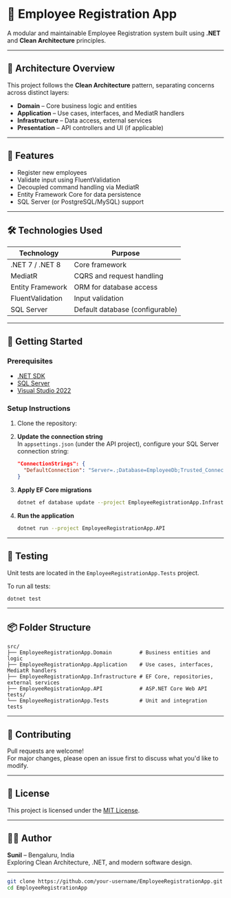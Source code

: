 # 🧾 Employee Registration App

A modular and maintainable Employee Registration system built using **.NET** and **Clean Architecture** principles.

---

## 📐 Architecture Overview

This project follows the **Clean Architecture** pattern, separating concerns across distinct layers:

- **Domain** – Core business logic and entities
- **Application** – Use cases, interfaces, and MediatR handlers
- **Infrastructure** – Data access, external services
- **Presentation** – API controllers and UI (if applicable)

---

## 🚀 Features

- Register new employees
- Validate input using FluentValidation
- Decoupled command handling via MediatR
- Entity Framework Core for data persistence
- SQL Server (or PostgreSQL/MySQL) support

---

## 🛠️ Technologies Used

| Technology       | Purpose                         |
|------------------|----------------------------------|
| .NET 7 / .NET 8   | Core framework                  |
| MediatR          | CQRS and request handling       |
| Entity Framework | ORM for database access         |
| FluentValidation | Input validation                |
| SQL Server       | Default database (configurable) |

---

## 🧰 Getting Started

### Prerequisites

- [.NET SDK](https://dotnet.microsoft.com/download)
- [SQL Server](https://www.microsoft.com/en-us/sql-server/sql-server-downloads)
- [Visual Studio 2022](https://visualstudio.microsoft.com/)

### Setup Instructions

1. Clone the repository:
2. **Update the connection string**  
   In `appsettings.json` (under the API project), configure your SQL Server connection string:
   ```json
   "ConnectionStrings": {
     "DefaultConnection": "Server=.;Database=EmployeeDb;Trusted_Connection=True;"
   }
   ```

3. **Apply EF Core migrations**
   ```bash
   dotnet ef database update --project EmployeeRegistrationApp.Infrastructure
   ```

4. **Run the application**
   ```bash
   dotnet run --project EmployeeRegistrationApp.API
   ```

---

## 🧪 Testing

Unit tests are located in the `EmployeeRegistrationApp.Tests` project.

To run all tests:
```bash
dotnet test
```

---

## 📦 Folder Structure

```plaintext
src/
├── EmployeeRegistrationApp.Domain         # Business entities and logic
├── EmployeeRegistrationApp.Application    # Use cases, interfaces, MediatR handlers
├── EmployeeRegistrationApp.Infrastructure # EF Core, repositories, external services
├── EmployeeRegistrationApp.API            # ASP.NET Core Web API
tests/
└── EmployeeRegistrationApp.Tests          # Unit and integration tests
```

---

## 🤝 Contributing

Pull requests are welcome!  
For major changes, please open an issue first to discuss what you'd like to modify.

---

## 📄 License

This project is licensed under the [MIT License](https://opensource.org/licenses/MIT).

---

## 🙋‍♂️ Author

**Sunil** – Bengaluru, India  
Exploring Clean Architecture, .NET, and modern software design.

---

   ```bash
   git clone https://github.com/your-username/EmployeeRegistrationApp.git
   cd EmployeeRegistrationApp
